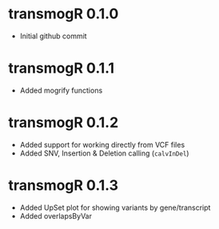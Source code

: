 # transmogR 0.1.0

* Initial github commit

# transmogR 0.1.1

* Added mogrify functions

# transmogR 0.1.2

* Added support for working directly from VCF files
* Added SNV, Insertion & Deletion calling (`calvInDel`)

# transmogR 0.1.3

* Added UpSet plot for showing variants by gene/transcript
* Added overlapsByVar
